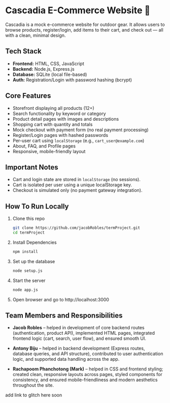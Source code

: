 # Cascadia E-Commerce Website 🌲

Cascadia is a mock e-commerce website for outdoor gear. It allows users to browse products, register/login, add items to their cart, and check out — all with a clean, minimal design.

##  Tech Stack

- **Frontend:** HTML, CSS, JavaScript
- **Backend:** Node.js, Express.js
- **Database:** SQLite (local file-based)
- **Auth:** Registration/Login with password hashing (bcrypt)

## Core Features

- Storefront displaying all products (12+)
- Search functionality by keyword or category
- Product detail pages with images and descriptions
- Shopping cart with quantity and totals
- Mock checkout with payment form (no real payment processing)
- Register/Login pages with hashed passwords
- Per-user cart using `localStorage` (e.g., `cart_user@example.com`)
- About, FAQ, and Profile pages
- Responsive, mobile-friendly layout

## Important Notes

- Cart and login state are stored in `localStorage` (no sessions).
- Cart is isolated per user using a unique localStorage key.
- Checkout is simulated only (no payment gateway integration).

## How To Run Locally

1. Clone this repo  
   ```bash
   git clone https://github.com/jacobRobles/termProject.git
   cd termProject
2. Install Dependencies
   ```bash
   npm install
3. Set up the database
   ```bash
   node setup.js   
4. Start the server
   ```bash
   node app.js
5. Open browser and go to
   http://localhost:3000
## Team Members and Responsibilities

- **Jacob Robles** – helped in development of core backend routes (authentication, product API), implemented HTML pages, integrated frontend logic (cart, search, user flow), and ensured smooth UI.

- **Antony Biju** – helped in backend development (Express routes, database queries, and API structure), contributed to user authentication logic, and supported data handling across the app.

- **Rachapoom Phanchotong (Mark)** – helped in CSS and frontend styling; created clean, responsive layouts across pages, styled components for consistency, and ensured mobile-friendliness and modern aesthetics throughout the site.


add link to glitch here soon



